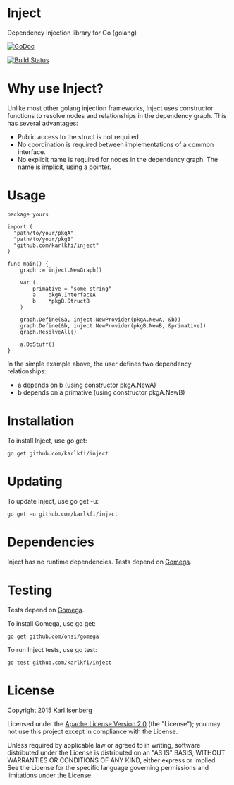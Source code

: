 # Inject
Dependency injection library for Go (golang)

[![GoDoc](https://godoc.org/github.com/karlkfi/inject?status.svg)](https://godoc.org/github.com/karlkfi/inject)

[![Build Status](https://travis-ci.org/karlkfi/inject.svg?branch=master)](https://travis-ci.org/karlkfi/inject)

# Why use Inject?

Unlike most other golang injection frameworks, Inject uses constructor functions to resolve nodes and relationships in the dependency graph.
This has several advantages: 
- Public access to the struct is not required.
- No coordination is required between implementations of a common interface.
- No explicit name is required for nodes in the dependency graph. The name is implicit, using a pointer.

# Usage

```
package yours

import (
  "path/to/your/pkgA"
  "path/to/your/pkgB"
  "github.com/karlkfi/inject"
)

func main() {
	graph := inject.NewGraph()

	var (
		primative = "some string"
		a    pkgA.InterfaceA
		b    *pkgB.StructB
	)

	graph.Define(&a, inject.NewProvider(pkgA.NewA, &b))
	graph.Define(&b, inject.NewProvider(pkgB.NewB, &primative))
	graph.ResolveAll()

	a.DoStuff()
}

```

In the simple example above, the user defines two dependency relationships: 
- a depends on b (using constructor pkgA.NewA)
- b depends on a primative (using constructor pkgA.NewB)

# Installation

To install Inject, use go get:

```
go get github.com/karlkfi/inject
```

# Updating

To update Inject, use go get -u:

```
go get -u github.com/karlkfi/inject
```

# Dependencies
Inject has no runtime dependencies. Tests depend on [Gomega](https://github.com/onsi/gomega).

# Testing
Tests depend on  [Gomega](https://github.com/onsi/gomega).

To install Gomega, use go get:

```
go get github.com/onsi/gomega
```

To run Inject tests, use go test:

```
go test github.com/karlkfi/inject
```

# License

   Copyright 2015 Karl Isenberg

   Licensed under the [Apache License Version 2.0](LICENSE) (the "License");
   you may not use this project except in compliance with the License.

   Unless required by applicable law or agreed to in writing, software
   distributed under the License is distributed on an "AS IS" BASIS,
   WITHOUT WARRANTIES OR CONDITIONS OF ANY KIND, either express or implied.
   See the License for the specific language governing permissions and
   limitations under the License.

